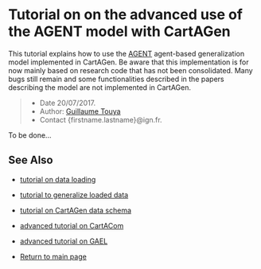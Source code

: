 # Tutorial on on the advanced use of the AGENT model with CartAGen
This tutorial explains how to use the [AGENT][2] agent-based generalization model implemented in CartAGen. Be aware that this implementation is for now mainly based on research code that has not been consolidated. Many bugs still remain and some functionalities described in the papers describing the model are not implemented in CartAGen.

> - Date 20/07/2017.
> - Author: [Guillaume Touya][1]
> - Contact {firstname.lastname}@ign.fr.


To be done...

See Also
-------------
- [tutorial on data loading][8]
- [tutorial to generalize loaded data][9]
- [tutorial on CartAGen data schema][7]
- [advanced tutorial on CartACom][11]
- [advanced tutorial on GAEL][12]

- [Return to main page][6]


[1]: http://www.tandfonline.com/doi/abs/10.1080/13658810410001672881
[2]: http://icaci.org/files/documents/ICC_proceedings/ICC2001/icc2001/file/f13041.pdf
[6]: https://ignf.github.io/CartAGen
[7]: /tuto_agents.md
[8]: /tuto_import_data.md
[9]: /tuto_schema.md
[11]: /CartACom_advanced_tutorial.md
[12]: /GAEL_advanced_tutorial.md
